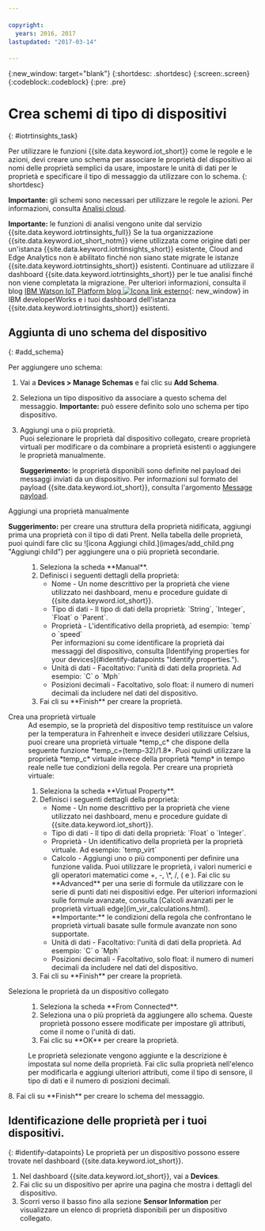 ```yaml
---

copyright:
  years: 2016, 2017
lastupdated: "2017-03-14"

---
```


{:new_window: target="blank"}
{:shortdesc: .shortdesc}
{:screen:.screen}
{:codeblock:.codeblock}
{:pre: .pre}

# Crea schemi di tipo di dispositivi
{: #iotrtinsights_task}

Per utilizzare le funzioni {{site.data.keyword.iot_short}} come le regole e le azioni, devi creare uno schema per associare le proprietà del dispositivo ai nomi delle proprietà semplici da usare, impostare le unità di dati per le proprietà e specificare il tipo di messaggio da utilizzare con lo schema.
{: shortdesc}

**Importante:** gli schemi sono necessari per utilizzare le regole le azioni. Per informazioni, consulta [Analisi cloud](cloud_analytics.html#rules).

**Importante:** le funzioni di analisi vengono unite dal servizio {{site.data.keyword.iotrtinsights_full}} Se la tua organizzazione {{site.data.keyword.iot_short_notm}} viene utilizzata come origine dati per un'istanza {{site.data.keyword.iotrtinsights_short}} esistente, Cloud and Edge Analytics non è abilitato finché non siano state migrate le istanze {{site.data.keyword.iotrtinsights_short}} esistenti. Continuare ad utilizzare il dashboard {{site.data.keyword.iotrtinsights_short}} per le tue analisi finché non viene completata la migrazione. Per ulteriori informazioni, consulta il blog [IBM Watson IoT Platform blog ![Icona link esterno](../../icons/launch-glyph.svg "Icona link esterno")](https://developer.ibm.com/iotplatform/2016/04/28/iot-real-time-insights-and-watson-iot-platform-a-match-made-in-heaven/){: new_window} in IBM developerWorks e i tuoi dashboard dell'istanza {{site.data.keyword.iotrtinsights_short}} esistenti.  

## Aggiunta di uno schema del dispositivo
{: #add_schema}

Per aggiungere uno schema:  
1. Vai a **Devices > Manage Schemas** e fai clic su **Add Schema**.  
2. Seleziona un tipo dispositivo da associare a questo schema del messaggio. **Importante:** può essere definito solo uno schema per tipo dispositivo.

3. Aggiungi una o più proprietà.  
    Puoi selezionare le proprietà dal dispositivo collegato, creare proprietà virtuali per modificare o da combinare a proprietà esistenti o aggiungere le proprietà manualmente.  

    **Suggerimento:** le proprietà disponibili sono definite nel payload dei messaggi inviati da un dispositivo. Per informazioni sul formato del payload {{site.data.keyword.iot_short}}, consulta l'argomento [Message payload](reference/mqtt/index.html#message-payloadl "Message payload.").   
  <dl>
  <dt>Aggiungi una proprietà manualmente</dt>
  <p><b>Suggerimento:</b> per creare una struttura della proprietà nidificata, aggiungi prima una proprietà con il tipo di dati Prent. Nella tabella delle proprietà, puoi quindi fare clic su ![icona Aggiungi child.](images/add_child.png "Aggiungi child") per aggiungere una o più proprietà secondarie.</p>
  <dd>
  <ol>
    <li>Seleziona la scheda **Manual**.</li>
    <li>Definisci i seguenti dettagli della proprietà:
    <ul>  
      <li>Nome - Un nome descrittivo per la proprietà che viene utilizzato nei dashboard, menu e procedure guidate di {{site.data.keyword.iot_short}}.</li>
      <li>Tipo di dati - Il tipo di dati della proprietà:  
   `String`, `Integer`, `Float` o `Parent`.</li>
   <!--<li>Event - A specific event to collect data for. Leave blank to collect for all events.</li>-->
   <li>Proprietà - L'identificativo della proprietà, ad esempio:  
 `temp` o `speed`  </br> Per informazioni su come identificare la proprietà dai messaggi del dispositivo, consulta [Identifying properties for your devices](#identify-datapoints "Identify properties.").</li>
  <li>Unità di dati - Facoltativo: l'unità di dati della proprietà. Ad esempio:  
     `C` o `Mph`  </li>
     <li> Posizioni decimali - Facoltativo, solo float: il numero di numeri decimali da includere nel dati del dispositivo.</li>
    </ul>
    </li>
    <li>Fai cli su **Finish** per creare la proprietà.</li>
  </ol>
  </dd>
  <dt>Crea una proprietà virtuale</dt>
  <dd> Ad esempio, se la proprietà del dispositivo temp restituisce un valore per la temperatura in Fahrenheit e invece desideri utilizzare Celsius, puoi creare una proprietà virtuale *temp_c* che dispone della seguente funzione *temp_c=(temp-32)/1.8*. Puoi quindi utilizzare la proprietà *temp_c* virtuale invece della proprietà *temp* in tempo reale nelle tue condizioni della regola.  
  Per creare una proprietà virtuale:
  <ol>
    <li>Seleziona la scheda **Virtual Property**.</li>  
    <li>Definisci i seguenti dettagli della proprietà:
    <ul>
    <li>Nome - Un nome descrittivo per la proprietà che viene utilizzato nei dashboard, menu e procedure guidate di {{site.data.keyword.iot_short}}.</li>
    <li>Tipo di dati - Il tipo di dati della proprietà:  
 `Float` o `Integer`.</li>
 <li>Proprietà - Un identificativo della proprietà per la proprietà virtuale. Ad esempio:  
`temp_virt`</li>
    <li>Calcolo - Aggiungi uno o più componenti per definire una funzione valida. Puoi utilizzare le proprietà, i valori numerici e gli operatori matematici come +, -, \*, /, ( e ).  
    Fai clic su **Advanced** per una serie di formule da utilizzare con le serie di punti dati nei dispositivi edge. Per ulteriori informazioni sulle formule avanzate, consulta [Calcoli avanzati per le proprietà virtuali edge](im_vir_calculations.html).  
    **Importante:** le condizioni della regola che confrontano le proprietà virtuali basate sulle formule avanzate non sono supportate.</li>
    <li>Unità di dati - Facoltativo: l'unità di dati della proprietà. Ad esempio: `C` o `Mph`</li>
    <li> Posizioni decimali - Facoltativo, solo float: il numero di numeri decimali da includere nel dati del dispositivo.</li>
   </ul>
   </li>
   <li>Fai cli su **Finish** per creare la proprietà.</li>
  </ol>
  </dd>
  <dt>Seleziona le proprietà da un dispositivo collegato</dt>
  <dd>
  <ol>
    <li>Seleziona la scheda **From Connected**.</li>  
    <li>Seleziona una o più proprietà da aggiungere allo schema. Queste proprietà possono essere modificate per impostare gli attributi, come il nome o l'unità di dati.  
<!--**Important:** Each property must be unique for a schema. If you select multiple occurrences of the same property for different events, only one of the selected properties is added to the schema.</li>-->
  <li>Fai clic su **OK** per creare la proprietà.</li>
  </ol>
  </dd>
    <dd>Le proprietà selezionate vengono aggiunte e la descrizione è impostata sul nome della proprietà. Fai clic sulla proprietà nell'elenco per modificarla e aggiungi ulteriori attributi, come il tipo di sensore, il tipo di dati e il numero di posizioni decimali.</dd>
  </dl>
8. Fai cli su **Finish** per creare lo schema del messaggio.

## Identificazione delle proprietà per i tuoi dispositivi.
{: #identify-datapoints}
   Le proprietà per un dispositivo possono essere trovate nel dashboard {{site.data.keyword.iot_short}}.

1. Nel dashboard {{site.data.keyword.iot_short}}, vai a **Devices**.
2. Fai clic su un dispositivo per aprire una pagina che mostra i dettagli del dispositivo.
3. Scorri verso il basso fino alla sezione **Sensor Information** per visualizzare un elenco di proprietà disponibili per un dispositivo collegato.
